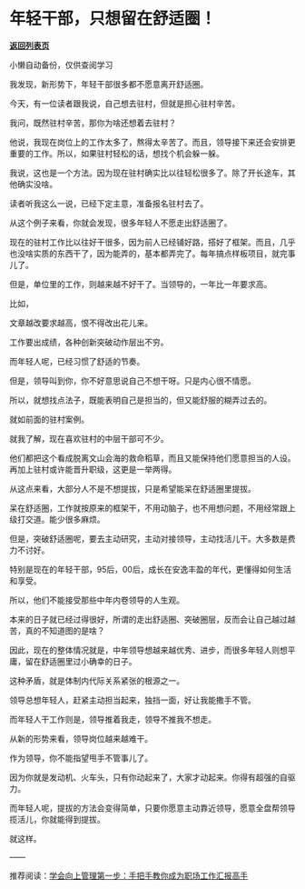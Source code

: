 # 年轻干部，只想留在舒适圈！

[**返回列表页**](/gzh/费曼的小茶馆)

小懒自动备份，仅供查阅学习

我发现，新形势下，年轻干部很多都不愿意离开舒适圈。

  

今天，有一位读者跟我说，自己想去驻村，但就是担心驻村辛苦。

  

我问，既然驻村辛苦，那你为啥还想着去驻村？

  

他说，我现在岗位上的工作太多了，熬得太辛苦了。而且，领导接下来还会安排更重要的工作。所以，如果驻村轻松的话，想找个机会躲一躲。

  

我说，这也是一个方法。因为现在驻村确实比以往轻松很多了。除了开长途车，其他确实没啥。

  

读者听我这么一说，已经下定主意，准备报名驻村去了。

  

从这个例子来看，你就会发现，很多年轻人不愿走出舒适圈了。

  

现在的驻村工作比以往好干很多，因为前人已经铺好路，搭好了框架。而且，几乎也没啥实质的东西干了，因为能弄的，基本都弄完了。每年搞点样板项目，就完事儿了。

  

但是，单位里的工作，则越来越不好干了。当领导的，一年比一年要求高。

  

比如，

  

文章越改要求越高，恨不得改出花儿来。

  

工作要出成绩，各种创新突破动作层出不穷。

  

而年轻人呢，已经习惯了舒适的节奏。

  

但是，领导叫到你，你不好意思说自己不想干呀。只是内心很不情愿。

  

所以，就想找点法子，既能表明自己是担当的，但又能舒服的糊弄过去的。

  

就如前面的驻村案例。

  

就我了解，现在喜欢驻村的中层干部可不少。

  

他们都把这个看成脱离文山会海的救命稻草，而且又能保持他们愿意担当的人设。再加上驻村或许能晋升职级，这更是一举两得。

  

从这点来看，大部分人不是不想提拔，只是希望能呆在舒适圈里提拔。

  

呆在舒适圈，工作就按原来的框架干，不用动脑子，也不用想问题，不用经常跟上级打交道。能少很多麻烦。

  

但是，突破舒适圈呢，要去主动研究，主动对接领导，主动找活儿干。大多数是费力不讨好。

  

特别是现在的年轻干部，95后，00后，成长在安逸丰盈的年代，更懂得如何生活和享受。

  

所以，他们不能接受那些中年内卷领导的人生观。

  

本来的日子就已经过得很好，所谓的走出舒适圈、突破圈层，反而会让自己越过越苦，真的不知道图的是啥？

  

因此，现在的整体情况就是，中年领导想越来越优秀、进步，而很多年轻人则想平庸，留在舒适圈里过小确幸的日子。  

  

这种矛盾，就是体制内代际关系紧张的根源之一。

  

领导总想年轻人，赶紧主动担当起来，独挡一面，好让我能撒手不管。

  

而年轻人干工作则是，领导推着我走，领导不推我不想走。

  

从新的形势来看，领导岗位越来越难干。

作为领导，你不能指望甩手不管事儿了。

因为你就是发动机、火车头，只有你动起来了，大家才动起来。你得有超强的自驱力。

  

而年轻人呢，提拔的方法会变得简单，只要你愿意主动靠近领导，愿意全盘帮领导揽活儿，你就能得到提拔。

  

就这样。

  

——

  

推荐阅读：[学会向上管理第一步：手把手教你成为职场工作汇报高手](https://mp.weixin.qq.com/s?__biz=MzkzMDM0NzA3Mw==&mid=2247489004&idx=2&sn=2de309cde6ccc97a6757aa9cfcea22bc&scene=21#wechat_redirect)


